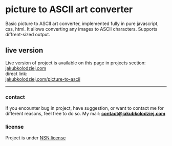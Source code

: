 # picture to ASCII art converter
Basic picture to ASCII art converter, implemented fully in pure javascript, css, html. It allows converting any images to ASCII characters. Supports diffrent-sized output. 

## live version
Live version of project is available on this page in projects section:\
[jakubkolodziej.com](jakubkolodziej.com 'homepage')\
direct link:\
[jakubkolodziej.com/picture-to-ascii](jakubkolodziej.com/picture-to-ascii 'direct project link')

------------

### contact
If you encounter bug in project, have suggestion, or want to contact me for different reasons, feel free to do so.
My mail: **contact@jakubkolodziej.com**

### license
Project is under [NSN license](LICENSE.md)
